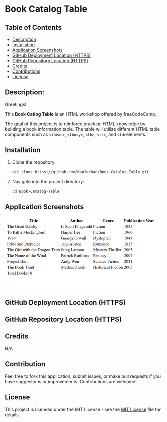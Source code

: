 # Book Catalog Table

## Table of Contents

- [Description](#description)
- [Installation](#installation)
- [Application Screenshots](#application-screenshots)
- [GitHub Deployment Location (HTTPS)](#github-deployment-location-https)
- [GitHub Repository Location (HTTPS)](#github-repository-location-https)
- [Credits](#credits)
- [Contributions](#contributions)
- [License](#license)

## Description:

Greetings!

This **Book Catlog Table** is an HTML workshop offered by freeCodeCamp. 

The goal of this project is to reinforce practical HTML knowledge by building a book information table. The table will utilize different HTML table components such as ```<thead>```, ```<tbody>```, ```<th>```, ```<tr>```, and ```<td>```elements.

## Installation

1. Clone the repository:
   ```bash
   git clone https://github.com/Kanfachan/Book-Catalog-Table.git
   ```
2. Navigate into the project directory:
   ```bash
   cd Book-Catalog-Table
   ```

## Application Screenshots
![screenshot](/screenshots/screenshot.png)

## GitHub Deployment Location (HTTPS)



## GitHub Repository Location (HTTPS)



## Credits

N/A

## Contribution

Feel free to fork this application, submit issues, or make pull requests if you have suggestions or improvements. Contributions are welcome!

## License

This project is licensed under the MIT License - see the [MIT License](LICENSE) file for details.